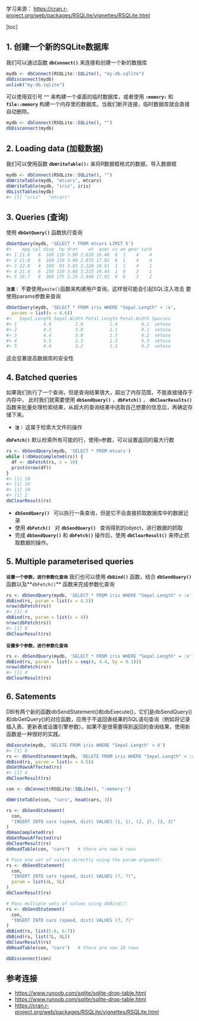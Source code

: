 学习来源：
https://cran.r-project.org/web/packages/RSQLite/vignettes/RSQLite.html

[toc]

## 1. 创建一个新的SQLite数据库
我们可以通过函数 **`dbConnect()`** 来连接和创建一个新的数据库
```r
mydb <- dbConnect(RSQLite::SQLite(), "my-db.sqlite")
dbDisconnect(mydb)
unlink("my-db.sqlite")
```
可以使用双引号 **`""`** 来构建一个桌面的临时数据库，或者使用 **`:memory:`** 和 **`file::memory`**
构建一个内存里的数据库。当我们断开连接，临时数据库就会直接自动删除。

```r
mydb <- dbConnect(RSQLite::SQLite(), "")
dbDisconnect(mydb)
```

## 2. Loading data (加载数据)
我们可以使用函数 **`dbWriteTable():`** 来将R数据框格式的数据，导入数据框
```r
mydb <- dbConnect(RSQLite::SQLite(), "")
dbWriteTable(mydb, "mtcars", mtcars)
dbWriteTable(mydb, "iris", iris)
dbListTables(mydb)
#> [1] "iris"   "mtcars"
```
## 3. Queries (查询) 
使用 **`dbGetQuery()`** 函数执行查询
```r
dbGetQuery(mydb, 'SELECT * FROM mtcars LIMIT 5')
#>    mpg cyl disp  hp drat    wt  qsec vs am gear carb
#> 1 21.0   6  160 110 3.90 2.620 16.46  0  1    4    4
#> 2 21.0   6  160 110 3.90 2.875 17.02  0  1    4    4
#> 3 22.8   4  108  93 3.85 2.320 18.61  1  1    4    1
#> 4 21.4   6  258 110 3.08 3.215 19.44  1  0    3    1
#> 5 18.7   8  360 175 3.15 3.440 17.02  0  0    3    2
```
**`注意：`**  不要使用`paste()`函数来构建用户查询，这样很可能会引起SQL注入攻击
要使用params参数来查询
```r
dbGetQuery(mydb, 'SELECT * FROM iris WHERE "Sepal.Length" < :x', 
  params = list(x = 4.6))
#>   Sepal.Length Sepal.Width Petal.Length Petal.Width Species
#> 1          4.4         2.9          1.4         0.2  setosa
#> 2          4.3         3.0          1.1         0.1  setosa
#> 3          4.4         3.0          1.3         0.2  setosa
#> 4          4.5         2.3          1.3         0.3  setosa
#> 5          4.4         3.2          1.3         0.2  setosa
```
这会显著提高数据库的安全性

## 4. Batched queries
如果我们执行了一个查询，但是查询结果很大，超出了内存范围，不能直接储存于内存中，
此时我们就需要使用 **`dbSendQuery()`** ，**`dbFetch()`** ， **`dbClearResults()`** 函数来批量处理检索结果，从超大的查询结果中选取自己想要的信息后，再确定存储下来。 
+ **`注：`** 这属于检索大文件的操作

**`dbFetch()`** 默认检索所有可能的行，使用`n`参数，可以设置返回的最大行数
```r
rs <- dbSendQuery(mydb, 'SELECT * FROM mtcars')
while (!dbHasCompleted(rs)) {
  df <- dbFetch(rs, n = 10)
  print(nrow(df))
}
#> [1] 10
#> [1] 10
#> [1] 10
#> [1] 2
dbClearResult(rs)
```
+ **`dbSendQuery() `** 可以执行一条查询，但是它不会直接抓取数据库中的数据记录
+ 使用 **`dbFetch() `** 对 **`dbSendQuery() `** 查询得到的object，进行数据的抓取
+ 完成 **`dbSendQuery()`**  和 **`dbFetch()`** 操作后，使用 **`dbClearResult()`** 来停止抓取数据的操作。

##  5. Multiple parameterised queries

**`设置一个参数，进行参数化查询`**
我们也可以使用 **`dbBind()`** 函数，结合 **`dbSendQuery()`** 函数以及**`dbFetch()`** 函数来完成参数化查询
```r
rs <- dbSendQuery(mydb, 'SELECT * FROM iris WHERE "Sepal.Length" < :x')
dbBind(rs, param = list(x = 4.5))
nrow(dbFetch(rs))
#> [1] 4
dbBind(rs, param = list(x = 4))
nrow(dbFetch(rs))
#> [1] 0
dbClearResult(rs)
```

**`设置多个参数，进行参数化查询`**
```r
rs <- dbSendQuery(mydb, 'SELECT * FROM iris WHERE "Sepal.Length" = :x')
dbBind(rs, param = list(x = seq(4, 4.4, by = 0.1)))
nrow(dbFetch(rs))
#> [1] 4
dbClearResult(rs)
```

## 6. Satements
DBI有两个新的函数dbSendStatement()和dbExecute()，它们是dbSendQuery()和dbGetQuery()的对应函数，应用于不返回表结果的SQL语句查询（例如将记录插入表、更新表或设置引擎参数）。如果不是很需要得到返回的查询结果，使用新函数是一种很好的实践。
```r
dbExecute(mydb, 'DELETE FROM iris WHERE "Sepal.Length" < 4')
#> [1] 0
rs <- dbSendStatement(mydb, 'DELETE FROM iris WHERE "Sepal.Length" < :x')
dbBind(rs, param = list(x = 4.5))
dbGetRowsAffected(rs)
#> [1] 4
dbClearResult(rs)
```

```r
con <- dbConnect(RSQLite::SQLite(), ":memory:")

dbWriteTable(con, "cars", head(cars, 3))

rs <- dbSendStatement(
  con,
  "INSERT INTO cars (speed, dist) VALUES (1, 1), (2, 2), (3, 3)"
)
dbHasCompleted(rs)
dbGetRowsAffected(rs)
dbClearResult(rs)
dbReadTable(con, "cars")   # there are now 6 rows

# Pass one set of values directly using the param argument:
rs <- dbSendStatement(
  con,
  "INSERT INTO cars (speed, dist) VALUES (?, ?)",
  param = list(4L, 5L)
)
dbClearResult(rs)

# Pass multiple sets of values using dbBind():
rs <- dbSendStatement(
  con,
  "INSERT INTO cars (speed, dist) VALUES (?, ?)"
)
dbBind(rs, list(5:6, 6:7))
dbBind(rs, list(7L, 8L))
dbClearResult(rs)
dbReadTable(con, "cars")   # there are now 10 rows

dbDisconnect(con)
```

## 参考连接
+ https://www.runoob.com/sqlite/sqlite-drop-table.html
+ https://www.runoob.com/sqlite/sqlite-drop-table.html
+ https://cran.r-project.org/web/packages/RSQLite/vignettes/RSQLite.html